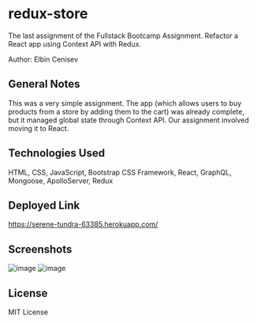 # redux-store
The last assignment of the Fullstack Bootcamp Assignment. Refactor a React app using Context API with Redux.

Author: Elbin Cenisev

## General Notes
This was a very simple assignment. The app (which allows users to buy products from a store by adding them to the cart) was already complete, but it managed global state through Context API. Our assignment involved moving it to React.

## Technologies Used
HTML, CSS, JavaScript, Bootstrap CSS Framework, React, GraphQL, Mongoose, ApolloServer, Redux

## Deployed Link
https://serene-tundra-63385.herokuapp.com/

## Screenshots
![image](https://user-images.githubusercontent.com/75343776/140613170-376b2afa-ad22-4d7b-bc2a-6c017b354290.png)
![image](https://user-images.githubusercontent.com/75343776/140613159-c74e1d35-5f7b-44c2-acf0-218fa423c518.png)


## License
MIT License

